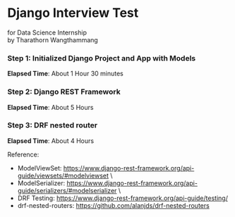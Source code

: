 # Django Interview Test
for Data Science Internship\
by Tharathorn Wangthammang

### Step 1: Initialized Django Project and App with Models
**Elapsed Time**: About 1 Hour 30 minutes

### Step 2: Django REST Framework
**Elapsed Time**: About 5 Hours 

### Step 3: DRF nested router
**Elapsed Time**: About 4 Hours 

Reference:
- ModelViewSet: https://www.django-rest-framework.org/api-guide/viewsets/#modelviewset \
- ModelSerializer: https://www.django-rest-framework.org/api-guide/serializers/#modelserializer \
- DRF Testing: https://www.django-rest-framework.org/api-guide/testing/
- drf-nested-routers: https://github.com/alanjds/drf-nested-routers